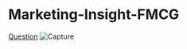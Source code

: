 # Marketing-Insight-FMCG

[Question](https://codebasics.io/challenge/codebasics-resume-project-challenge/9)
![Capture](https://github.com/dzvlhakimi/Marketing-Insight-FMCG/assets/156594044/b1a1e8f0-f726-40ad-bb18-fc1c817d6522)
